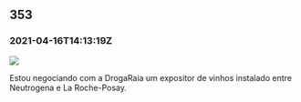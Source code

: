   

353
---

### 2021-04-16T14:13:19Z

![](https://bebiodicionario-com.s3.amazonaws.com/media/posts/202104/173835010_453015725952947_3265410077865943992_n_17899634947912333.jpg)

Estou negociando com a DrogaRaia um expositor de vinhos instalado entre Neutrogena e La Roche-Posay.

